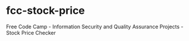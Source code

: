 # fcc-stock-price
Free Code Camp - Information Security and Quality Assurance Projects - Stock Price Checker
